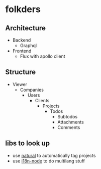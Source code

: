 # folkders

## Architecture
- Backend
	- Graphql
- Frontend
	- Flux with apollo client

## Structure
- Viewer
	- Companies
		- Users
			- Clients
				- Projects
					- Todos
						- Subtodos
						- Attachments
						- Comments

## libs to look up
- use [natural](https://www.npmjs.com/package/natural) to automatically tag projects
- use [i18n-node](https://github.com/mashpie/i18n-node) to do multilang stuff